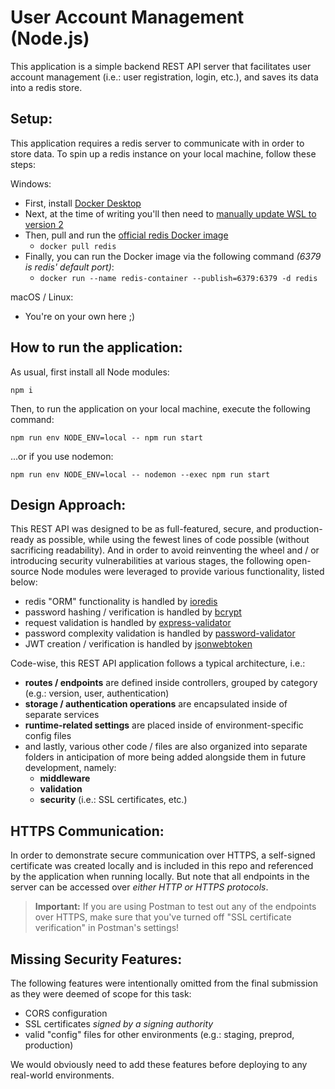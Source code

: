 # **User Account Management (Node.js)**

This application is a simple backend REST API server that facilitates user account management (i.e.: user registration, login, etc.), and saves its data into a redis store.

## **Setup:**

This application requires a redis server to communicate with in order to store data. To spin up a redis instance on your local machine, follow these steps:

Windows:

- First, install [Docker Desktop](https://www.docker.com/products/docker-desktop)
- Next, at the time of writing you'll then need to [manually update WSL to version 2](https://docs.microsoft.com/en-us/windows/wsl/install-manual#step-4---download-the-linux-kernel-update-package)
- Then, pull and run the [official redis Docker image](https://hub.docker.com/_/redis)
  - `docker pull redis`
- Finally, you can run the Docker image via the following command *(6379 is redis' default port)*:
  - `docker run --name redis-container --publish=6379:6379 -d redis`

macOS / Linux:

- You're on your own here ;)

## **How to run the application:**

As usual, first install all Node modules:

`npm i`

Then, to run the application on your local machine, execute the following command:

`npm run env NODE_ENV=local -- npm run start`

...or if you use nodemon:

`npm run env NODE_ENV=local -- nodemon --exec npm run start`

## **Design Approach:**

This REST API was designed to be as full-featured, secure, and production-ready as possible, while using the fewest lines of code possible (without sacrificing readability). And in order to avoid reinventing the wheel and / or introducing security vulnerabilities at various stages, the following open-source Node modules were leveraged to provide various functionality, listed below:
- redis "ORM" functionality is handled by [ioredis](https://www.npmjs.com/package/ioredis)
- password hashing / verification is handled by [bcrypt](https://www.npmjs.com/package/bcrypt)
- request validation is handled by [express-validator](https://www.npmjs.com/package/express-validator)
- password complexity validation is handled by [password-validator](https://www.npmjs.com/package/password-validator)
- JWT creation / verification is handled by [jsonwebtoken](https://www.npmjs.com/package/jsonwebtoken)

Code-wise, this REST API application follows a typical architecture, i.e.:
- **routes / endpoints** are defined inside controllers, grouped by category (e.g.: version, user, authentication)
- **storage / authentication operations** are encapsulated inside of separate services
- **runtime-related settings** are placed inside of environment-specific config files
- and lastly, various other code / files are also organized into separate folders in anticipation of more being added alongside them in future development, namely:
  - **middleware**
  - **validation**
  - **security** (i.e.: SSL certificates, etc.)

## **HTTPS Communication:**

In order to demonstrate secure communication over HTTPS, a self-signed certificate was created locally and is included in this repo and referenced by the application when running locally. But note that all endpoints in the server can be accessed over *either HTTP or HTTPS protocols*.

> **Important:** If you are using Postman to test out any of the endpoints over HTTPS, make sure that you've turned off "SSL certificate verification" in Postman's settings!

## **Missing Security Features:**
The following features were intentionally omitted from the final submission as they were deemed of scope for this task:
- CORS configuration
- SSL certificates *signed by a signing authority*
- valid "config" files for other environments (e.g.: staging, preprod, production)

We would obviously need to add these features before deploying to any real-world environments.